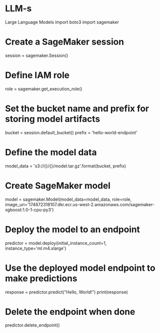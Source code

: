 # LLM-s















Large Language Models
import boto3
import sagemaker

# Create a SageMaker session
session = sagemaker.Session()

# Define IAM role
role = sagemaker.get_execution_role()

# Set the bucket name and prefix for storing model artifacts
bucket = session.default_bucket()
prefix = 'hello-world-endpoint'

# Define the model data
model_data = 's3://{}/{}/model.tar.gz'.format(bucket, prefix)

# Create SageMaker model
model = sagemaker.Model(model_data=model_data,
                        role=role,
                        image_uri='174872318107.dkr.ecr.us-west-2.amazonaws.com/sagemaker-xgboost:1.0-1-cpu-py3')

# Deploy the model to an endpoint
predictor = model.deploy(initial_instance_count=1, instance_type='ml.m4.xlarge')

# Use the deployed model endpoint to make predictions
response = predictor.predict("Hello, World!")
print(response)

# Delete the endpoint when done
predictor.delete_endpoint()
